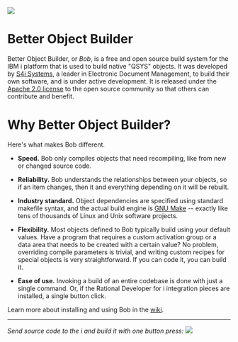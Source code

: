 ![](../../wiki/images/bob-logo-bw.png)

# Better Object Builder
Better Object Builder, or _Bob_, is a free and open source build system for the IBM i platform that is used to build native "QSYS" objects.  It was developed by [S4i Systems](http://www.s4isystems.com), a leader in Electronic Document Management, to build their own software, and is under active development.  It is released under the [Apache 2.0 license](LICENSE) to the open source community so that others can contribute and benefit.

# Why Better Object Builder?
Here's what makes Bob different.

* **Speed.**  Bob only compiles objects that need recompiling, like from new or changed source code.

* **Reliability.**  Bob understands the relationships between your objects, so if an item changes, then it and everything depending on it will be rebuilt.

* **Industry standard.**  Object dependencies are specified using standard makefile syntax, and the actual build engine is [GNU Make](https://www.gnu.org/software/make/) -- exactly like tens of thousands of Linux and Unix software projects.

* **Flexibility.**  Most objects defined to Bob typically build using your default values.  Have a program that requires a custom activation group or a data area that needs to be created with a certain value?  No problem, overriding compile parameters is trivial, and writing custom recipes for special objects is very straightforward.  If you can code it, you can build it.

* **Ease of use.**  Invoking a build of an entire codebase is done with just a single command.  Or, if the Rational Developer for i integration pieces are installed, a single button click.

Learn more about installing and using Bob in the [wiki](../../wiki).

---

_Send source code to the i and build it with one button press:_ 
![](../../wiki/images/Bob-quick-RDi-build.mov.gif)